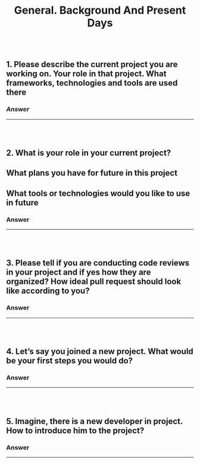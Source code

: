 <h1 align="center"> General. Background And Present Days</h1>

<br/><br/>

## 1. Please describe the current project you are working on. Your role in that project. What frameworks, technologies and tools are used there
### *Answer*

---
<br/><br/>

## 2. What is your role in your current project? 
## What plans you have for future in this project
## What tools or technologies would you like to use in future
### Answer

---
<br/><br/>

## 3. Please tell if you are conducting code reviews in your project and if yes how they are organized? How ideal pull request should look like according to you?
### Answer

---
<br/><br/>

## 4. Let’s say you joined a new project. What would be your first steps you would do?   
### Answer

---
<br/><br/>

## 5. Imagine, there is a new developer in project. How to introduce him to the project?  
### Answer

---
<br/><br/>